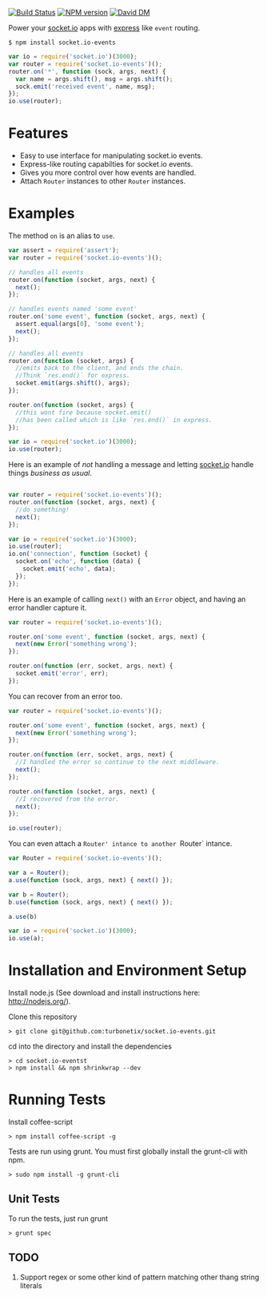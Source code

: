 [![Build Status](https://travis-ci.org/turbonetix/socket.io-events.svg?branch=master)](https://travis-ci.org/turbonetix/socket.io-events)
[![NPM version](https://badge.fury.io/js/socket.io-events.svg)](http://badge.fury.io/js/socket.io-events)
[![David DM](https://david-dm.org/turbonetix/socket.io-events.png)](https://david-dm.org/turbonetix/socket.io-events.png)

Power your [socket.io](https://github.com/Automattic/socket.io "socket.io") apps with [express](https://github.com/visionmedia/express "express") like `event` routing.

`$ npm install socket.io-events`

```javascript
var io = require('socket.io')(3000);
var router = require('socket.io-events')();
router.on('*', function (sock, args, next) {
  var name = args.shift(), msg = args.shift();
  sock.emit('received event', name, msg);
});
io.use(router);
```

# Features

* Easy to use interface for manipulating socket.io events.
* Express-like routing capabilties for socket.io events.
* Gives you more control over how events are handled.
* Attach `Router` instances to other `Router` instances.

# Examples

The method `on` is an alias to `use`.

```javascript
var assert = require('assert');
var router = require('socket.io-events')();

// handles all events
router.on(function (socket, args, next) {
  next();
});

// handles events named 'some event'
router.on('some event', function (socket, args, next) {
  assert.equal(args[0], 'some event');
  next();
});

// handles all events
router.on(function (socket, args) {
  //emits back to the client, and ends the chain.  
  //Think `res.end()` for express.
  socket.emit(args.shift(), args);
});

router.on(function (socket, args) {
  //this wont fire because socket.emit() 
  //has been called which is like `res.end()` in express.
});

var io = require('socket.io')(3000);
io.use(router);
```

Here is an example of *not* handling a message and letting [socket.io](https://github.com/Automattic/socket.io "socket.io")
handle things *business as usual*.

```javascript

var router = require('socket.io-events')();
router.on(function (socket, args, next) {
  //do something!
  next();
});

var io = require('socket.io')(3000);
io.use(router);
io.on('connection', function (socket) {
  socket.on('echo', function (data) {
    socket.emit('echo', data);  
  });
});
```

Here is an example of calling `next()` with an `Error` object, and having an error handler capture it.

```javascript
var router = require('socket.io-events')();

router.on('some event', function (socket, args, next) {
  next(new Error('something wrong');
});

router.on(function (err, socket, args, next) {
  socket.emit('error', err);
});
```

You can recover from an error too.

```javascript
var router = require('socket.io-events')();

router.on('some event', function (socket, args, next) {
  next(new Error('something wrong');
});

router.on(function (err, socket, args, next) {
  //I handled the error so continue to the next middleware.
  next();
});

router.on(function (socket, args, next) {
  //I recovered from the error.
  next();
});

io.use(router);
```

You can even attach a `Router' intance to another `Router` intance.

```javascript
var Router = require('socket.io-events')();

var a = Router();
a.use(function (sock, args, next) { next() });

var b = Router();
b.use(function (sock, args, next) { next() });

a.use(b)

var io = require('socket.io')(3000);
io.use(a);
```

# Installation and Environment Setup

Install node.js (See download and install instructions here: http://nodejs.org/).

Clone this repository

    > git clone git@github.com:turbonetix/socket.io-events.git

cd into the directory and install the dependencies

    > cd socket.io-eventst
    > npm install && npm shrinkwrap --dev

# Running Tests

Install coffee-script

    > npm install coffee-script -g

Tests are run using grunt.  You must first globally install the grunt-cli with npm.

    > sudo npm install -g grunt-cli

## Unit Tests

To run the tests, just run grunt

    > grunt spec

## TODO

1) Support regex or some other kind of pattern matching other thang string literals
